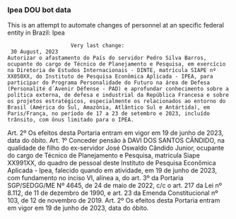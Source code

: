  ### Ipea DOU bot data
 This is an attempt to automate changes of personnel at an specific federal entity in Brazil: Ipea
 
                        Very last change: 
 	 30 August, 2023
	Autorizar o afastamento do País do servidor Pedro Silva Barros, ocupante do cargo de Técnico de Planejamento e Pesquisa, em exercício na Diretoria de Estudos Internacionais - DINTE, matrícula SIAPE nº XX050XX, do Instituto de Pesquisa Econômica Aplicada - IPEA, para participar do Programa Personalidade do Futuro na área de Defesa (Personalité d´Avenir Défense - PAD) e aprofundar conhecimento sobre a política externa, de defesa e industrial da República Francesa e sobre os projetos estratégicos, especialmente os relacionados ao entorno do Brasil (América do Sul, Amazônia, Atlântico Sul e Antártida), em Paris/França, no período de 17 a 23 de setembro e 2023, incluído trânsito, com ônus limitado para o IPEA.
Art. 2º Os efeitos desta Portaria entram em vigor em 19 de junho de 2023, data do óbito.
Art. 1º Conceder pensão à DAVI DOS SANTOS CÂNDIDO, na qualidade de filho do ex-servidor José Oswaldo Cândido Junior, ocupante do cargo de Técnico de Planejamento e Pesquisa, matricula Siape XX991XX, do quadro de pessoal deste Instituto de Pesquisa Econômica Aplicada - Ipea, falecido quando em atividade, em 19 de junho de 2023, com fundamento no inciso VI, alínea a, do art. 3º da Portaria SGP/SEDGG/ME Nº 4645, de 24 de maio de 2022, c/c o art. 217 da Lei nº 8.112, de 11 de dezembro de 1990, e art. 23 da Emenda Constitucional nº 103, de 12 de novembro de 2019.
Art. 2º Os efeitos desta Portaria entram em vigor em 19 de junho de 2023, data do óbito.
